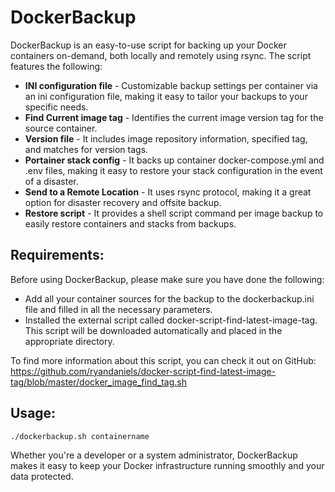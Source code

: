# DockerBackup

DockerBackup is an easy-to-use script for backing up your Docker containers on-demand, both locally and remotely using rsync. The script features the following:

- **INI configuration file** - Customizable backup settings per container via an ini configuration file, making it easy to tailor your backups to your specific needs.
- **Find Current image tag** - Identifies the current image version tag for the source container.
- **Version file** - It includes image repository information, specified tag, and matches for version tags.
- **Portainer stack config** - It backs up container docker-compose.yml and .env files, making it easy to restore your stack configuration in the event of a disaster.
- **Send to a Remote Location** - It uses rsync protocol, making it a great option for disaster recovery and offsite backup.
- **Restore script** - It provides a shell script command per image backup to easily restore containers and stacks from backups.
## Requirements:
Before using DockerBackup, please make sure you have done the following:

- Add all your container sources for the backup to the dockerbackup.ini file and filled in all the necessary parameters.
- Installed the external script called docker-script-find-latest-image-tag. This script will be downloaded automatically and placed in the appropriate directory.

To find more information about this script, you can check it out on GitHub:
https://github.com/ryandaniels/docker-script-find-latest-image-tag/blob/master/docker_image_find_tag.sh

## Usage:
```
./dockerbackup.sh containername
```

Whether you're a developer or a system administrator, DockerBackup makes it easy to keep your Docker infrastructure running smoothly and your data protected.
